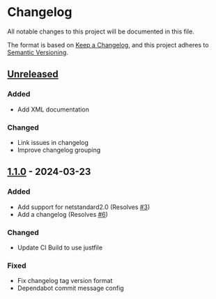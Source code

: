 # Changelog

All notable changes to this project will be documented in this file.

The format is based on [Keep a Changelog](https://keepachangelog.com/en/1.0.0/),
and this project adheres to [Semantic Versioning](https://semver.org/spec/v2.0.0.html).

## [Unreleased]

### Added

- Add XML documentation

### Changed

- Link issues in changelog
- Improve changelog grouping

## [1.1.0] - 2024-03-23

### Added

- Add support for netstandard2.0 (Resolves [#3](https://github.com/rhysparry/Dirt.Args/issues/3))
- Add a changelog (Resolves [#6](https://github.com/rhysparry/Dirt.Args/issues/6))

### Changed

- Update CI Build to use justfile

### Fixed

- Fix changelog tag version format
- Dependabot commit message config

[unreleased]: https://github.com/rhysparry/Dirt.Args/compare/v1.1.0..HEAD
[1.1.0]: https://github.com/rhysparry/Dirt.Args/compare/v1.0.1..v1.1.0

<!-- generated by git-cliff -->
